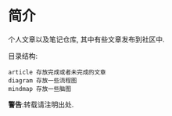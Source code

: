 # 简介

个人文章以及笔记仓库, 其中有些文章发布到社区中.

目录结构:
```
article 存放完成或者未完成的文章
diagram 存放一些流程图
mindmap 存放一些脑图
```

**警告**:转载请注明出处.
